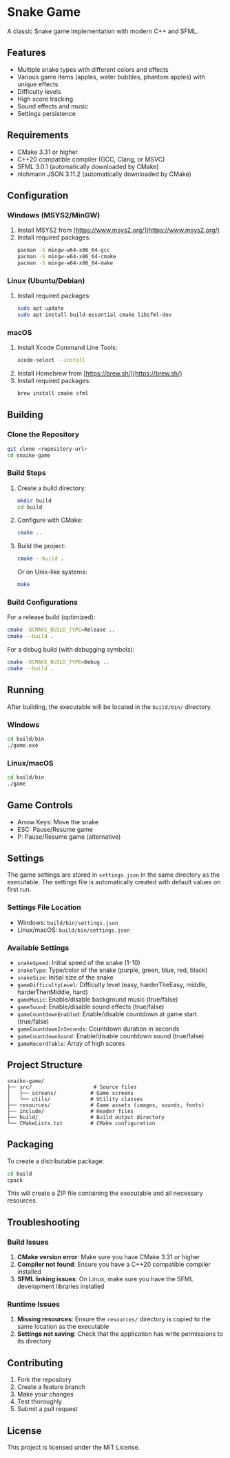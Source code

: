 # Snake Game

A classic Snake game implementation with modern C++ and SFML.

## Features

- Multiple snake types with different colors and effects
- Various game items (apples, water bubbles, phantom apples) with unique effects
- Difficulty levels
- High score tracking
- Sound effects and music
- Settings persistence

## Requirements

- CMake 3.31 or higher
- C++20 compatible compiler (GCC, Clang, or MSVC)
- SFML 3.0.1 (automatically downloaded by CMake)
- nlohmann JSON 3.11.2 (automatically downloaded by CMake)

## Configuration

### Windows (MSYS2/MinGW)

1. Install MSYS2 from [https://www.msys2.org/](https://www.msys2.org/)
2. Install required packages:
   ```bash
   pacman -S mingw-w64-x86_64-gcc
   pacman -S mingw-w64-x86_64-cmake
   pacman -S mingw-w64-x86_64-make
   ```

### Linux (Ubuntu/Debian)

1. Install required packages:
   ```bash
   sudo apt update
   sudo apt install build-essential cmake libsfml-dev
   ```

### macOS

1. Install Xcode Command Line Tools:
   ```bash
   xcode-select --install
   ```
2. Install Homebrew from [https://brew.sh/](https://brew.sh/)
3. Install required packages:
   ```bash
   brew install cmake sfml
   ```

## Building

### Clone the Repository

```bash
git clone <repository-url>
cd snaike-game
```

### Build Steps

1. Create a build directory:
   ```bash
   mkdir build
   cd build
   ```

2. Configure with CMake:
   ```bash
   cmake ..
   ```

3. Build the project:
   ```bash
   cmake --build .
   ```
   Or on Unix-like systems:
   ```bash
   make
   ```

### Build Configurations

For a release build (optimized):
```bash
cmake -DCMAKE_BUILD_TYPE=Release ..
cmake --build .
```

For a debug build (with debugging symbols):
```bash
cmake -DCMAKE_BUILD_TYPE=Debug ..
cmake --build .
```

## Running

After building, the executable will be located in the `build/bin/` directory.

### Windows

```bash
cd build/bin
./game.exe
```

### Linux/macOS

```bash
cd build/bin
./game
```

## Game Controls

- Arrow Keys: Move the snake
- ESC: Pause/Resume game
- P: Pause/Resume game (alternative)

## Settings

The game settings are stored in `settings.json` in the same directory as the executable. The settings file is automatically created with default values on first run.

### Settings File Location

- Windows: `build/bin/settings.json`
- Linux/macOS: `build/bin/settings.json`

### Available Settings

- `snakeSpeed`: Initial speed of the snake (1-10)
- `snakeType`: Type/color of the snake (purple, green, blue, red, black)
- `snakeSize`: Initial size of the snake
- `gameDifficultyLevel`: Difficulty level (easy, harderTheEasy, middle, harderThenMiddle, hard)
- `gameMusic`: Enable/disable background music (true/false)
- `gameSound`: Enable/disable sound effects (true/false)
- `gameCountdownEnabled`: Enable/disable countdown at game start (true/false)
- `gameCountdownInSeconds`: Countdown duration in seconds
- `gameCountdownSound`: Enable/disable countdown sound (true/false)
- `gameRecordTable`: Array of high scores

## Project Structure

```
snaike-game/
├── src/                    # Source files
│   ├── screens/           # Game screens
│   └── utils/             # Utility classes
├── resources/             # Game assets (images, sounds, fonts)
├── include/               # Header files
├── build/                 # Build output directory
└── CMakeLists.txt         # CMake configuration
```

## Packaging

To create a distributable package:

```bash
cd build
cpack
```

This will create a ZIP file containing the executable and all necessary resources.

## Troubleshooting

### Build Issues

1. **CMake version error**: Make sure you have CMake 3.31 or higher
2. **Compiler not found**: Ensure you have a C++20 compatible compiler installed
3. **SFML linking issues**: On Linux, make sure you have the SFML development libraries installed

### Runtime Issues

1. **Missing resources**: Ensure the `resources/` directory is copied to the same location as the executable
2. **Settings not saving**: Check that the application has write permissions to its directory

## Contributing

1. Fork the repository
2. Create a feature branch
3. Make your changes
4. Test thoroughly
5. Submit a pull request

## License

This project is licensed under the MIT License.